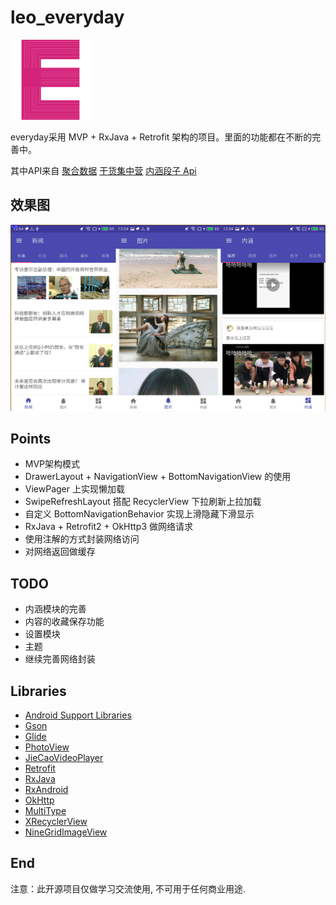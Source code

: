 # leo_everyday
<img src="./art/logo_192.png" width="128" alt="logo">

everyday采用 MVP + RxJava + Retrofit 架构的项目。里面的功能都在不断的完善中。

其中API来自 [聚合数据](https://www.juhe.cn/)
            [干货集中营](http://gank.io/)
            [内涵段子 Api](https://github.com/jokermonn/-Api/blob/master/Neihan.md)

## 效果图
![](art/app_photo.png)

## Points
- MVP架构模式
- DrawerLayout + NavigationView + BottomNavigationView 的使用
- ViewPager 上实现懒加载
- SwipeRefreshLayout 搭配 RecyclerView 下拉刷新上拉加载
- 自定义 BottomNavigationBehavior 实现上滑隐藏下滑显示
- RxJava + Retrofit2 + OkHttp3 做网络请求
- 使用注解的方式封装网络访问
- 对网络返回做缓存

## TODO
- 内涵模块的完善
- 内容的收藏保存功能
- 设置模块
- 主题
- 继续完善网络封装

## Libraries
- [Android Support Libraries](https://developer.android.com/topic/libraries/support-library/index.html)
- [Gson](https://github.com/google/gson)
- [Glide](https://github.com/bumptech/glide)
- [PhotoView](https://github.com/chrisbanes/PhotoView)
- [JieCaoVideoPlayer](https://github.com/lipangit/JieCaoVideoPlayer)
- [Retrofit](https://github.com/square/retrofit)
- [RxJava](https://github.com/ReactiveX/RxJava)
- [RxAndroid](https://github.com/ReactiveX/RxAndroid)
- [OkHttp](https://github.com/square/okhttp)
- [MultiType](https://github.com/drakeet/MultiType)
- [XRecyclerView](https://github.com/XRecyclerView/XRecyclerView)
- [NineGridImageView](https://github.com/laobie/NineGridImageView)

## End
注意：此开源项目仅做学习交流使用, 不可用于任何商业用途. 


